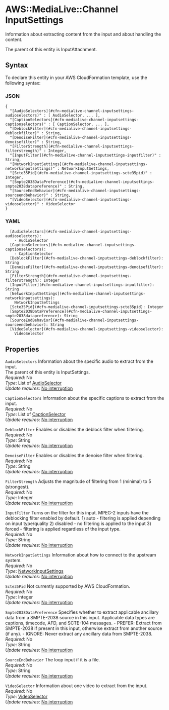 # AWS::MediaLive::Channel InputSettings<a name="aws-properties-medialive-channel-inputsettings"></a>

Information about extracting content from the input and about handling the content\.

The parent of this entity is InputAttachment\.

## Syntax<a name="aws-properties-medialive-channel-inputsettings-syntax"></a>

To declare this entity in your AWS CloudFormation template, use the following syntax:

### JSON<a name="aws-properties-medialive-channel-inputsettings-syntax.json"></a>

```
{
  "[AudioSelectors](#cfn-medialive-channel-inputsettings-audioselectors)" : [ AudioSelector, ... ],
  "[CaptionSelectors](#cfn-medialive-channel-inputsettings-captionselectors)" : [ CaptionSelector, ... ],
  "[DeblockFilter](#cfn-medialive-channel-inputsettings-deblockfilter)" : String,
  "[DenoiseFilter](#cfn-medialive-channel-inputsettings-denoisefilter)" : String,
  "[FilterStrength](#cfn-medialive-channel-inputsettings-filterstrength)" : Integer,
  "[InputFilter](#cfn-medialive-channel-inputsettings-inputfilter)" : String,
  "[NetworkInputSettings](#cfn-medialive-channel-inputsettings-networkinputsettings)" : NetworkInputSettings,
  "[Scte35Pid](#cfn-medialive-channel-inputsettings-scte35pid)" : Integer,
  "[Smpte2038DataPreference](#cfn-medialive-channel-inputsettings-smpte2038datapreference)" : String,
  "[SourceEndBehavior](#cfn-medialive-channel-inputsettings-sourceendbehavior)" : String,
  "[VideoSelector](#cfn-medialive-channel-inputsettings-videoselector)" : VideoSelector
}
```

### YAML<a name="aws-properties-medialive-channel-inputsettings-syntax.yaml"></a>

```
  [AudioSelectors](#cfn-medialive-channel-inputsettings-audioselectors): 
    - AudioSelector
  [CaptionSelectors](#cfn-medialive-channel-inputsettings-captionselectors): 
    - CaptionSelector
  [DeblockFilter](#cfn-medialive-channel-inputsettings-deblockfilter): String
  [DenoiseFilter](#cfn-medialive-channel-inputsettings-denoisefilter): String
  [FilterStrength](#cfn-medialive-channel-inputsettings-filterstrength): Integer
  [InputFilter](#cfn-medialive-channel-inputsettings-inputfilter): String
  [NetworkInputSettings](#cfn-medialive-channel-inputsettings-networkinputsettings): 
    NetworkInputSettings
  [Scte35Pid](#cfn-medialive-channel-inputsettings-scte35pid): Integer
  [Smpte2038DataPreference](#cfn-medialive-channel-inputsettings-smpte2038datapreference): String
  [SourceEndBehavior](#cfn-medialive-channel-inputsettings-sourceendbehavior): String
  [VideoSelector](#cfn-medialive-channel-inputsettings-videoselector): 
    VideoSelector
```

## Properties<a name="aws-properties-medialive-channel-inputsettings-properties"></a>

`AudioSelectors`  <a name="cfn-medialive-channel-inputsettings-audioselectors"></a>
Information about the specific audio to extract from the input\.  
The parent of this entity is InputSettings\.  
*Required*: No  
*Type*: List of [AudioSelector](aws-properties-medialive-channel-audioselector.md)  
*Update requires*: [No interruption](https://docs.aws.amazon.com/AWSCloudFormation/latest/UserGuide/using-cfn-updating-stacks-update-behaviors.html#update-no-interrupt)

`CaptionSelectors`  <a name="cfn-medialive-channel-inputsettings-captionselectors"></a>
Information about the specific captions to extract from the input\.  
*Required*: No  
*Type*: List of [CaptionSelector](aws-properties-medialive-channel-captionselector.md)  
*Update requires*: [No interruption](https://docs.aws.amazon.com/AWSCloudFormation/latest/UserGuide/using-cfn-updating-stacks-update-behaviors.html#update-no-interrupt)

`DeblockFilter`  <a name="cfn-medialive-channel-inputsettings-deblockfilter"></a>
Enables or disables the deblock filter when filtering\.  
*Required*: No  
*Type*: String  
*Update requires*: [No interruption](https://docs.aws.amazon.com/AWSCloudFormation/latest/UserGuide/using-cfn-updating-stacks-update-behaviors.html#update-no-interrupt)

`DenoiseFilter`  <a name="cfn-medialive-channel-inputsettings-denoisefilter"></a>
Enables or disables the denoise filter when filtering\.  
*Required*: No  
*Type*: String  
*Update requires*: [No interruption](https://docs.aws.amazon.com/AWSCloudFormation/latest/UserGuide/using-cfn-updating-stacks-update-behaviors.html#update-no-interrupt)

`FilterStrength`  <a name="cfn-medialive-channel-inputsettings-filterstrength"></a>
Adjusts the magnitude of filtering from 1 \(minimal\) to 5 \(strongest\)\.  
*Required*: No  
*Type*: Integer  
*Update requires*: [No interruption](https://docs.aws.amazon.com/AWSCloudFormation/latest/UserGuide/using-cfn-updating-stacks-update-behaviors.html#update-no-interrupt)

`InputFilter`  <a name="cfn-medialive-channel-inputsettings-inputfilter"></a>
Turns on the filter for this input\. MPEG\-2 inputs have the deblocking filter enabled by default\. 1\) auto \- filtering is applied depending on input type/quality 2\) disabled \- no filtering is applied to the input 3\) forced \- filtering is applied regardless of the input type\.  
*Required*: No  
*Type*: String  
*Update requires*: [No interruption](https://docs.aws.amazon.com/AWSCloudFormation/latest/UserGuide/using-cfn-updating-stacks-update-behaviors.html#update-no-interrupt)

`NetworkInputSettings`  <a name="cfn-medialive-channel-inputsettings-networkinputsettings"></a>
Information about how to connect to the upstream system\.  
*Required*: No  
*Type*: [NetworkInputSettings](aws-properties-medialive-channel-networkinputsettings.md)  
*Update requires*: [No interruption](https://docs.aws.amazon.com/AWSCloudFormation/latest/UserGuide/using-cfn-updating-stacks-update-behaviors.html#update-no-interrupt)

`Scte35Pid`  <a name="cfn-medialive-channel-inputsettings-scte35pid"></a>
Not currently supported by AWS CloudFormation\.  
*Required*: No  
*Type*: Integer  
*Update requires*: [No interruption](https://docs.aws.amazon.com/AWSCloudFormation/latest/UserGuide/using-cfn-updating-stacks-update-behaviors.html#update-no-interrupt)

`Smpte2038DataPreference`  <a name="cfn-medialive-channel-inputsettings-smpte2038datapreference"></a>
Specifies whether to extract applicable ancillary data from a SMPTE\-2038 source in this input\. Applicable data types are captions, timecode, AFD, and SCTE\-104 messages\. \- PREFER: Extract from SMPTE\-2038 if present in this input, otherwise extract from another source \(if any\)\. \- IGNORE: Never extract any ancillary data from SMPTE\-2038\.  
*Required*: No  
*Type*: String  
*Update requires*: [No interruption](https://docs.aws.amazon.com/AWSCloudFormation/latest/UserGuide/using-cfn-updating-stacks-update-behaviors.html#update-no-interrupt)

`SourceEndBehavior`  <a name="cfn-medialive-channel-inputsettings-sourceendbehavior"></a>
The loop input if it is a file\.   
*Required*: No  
*Type*: String  
*Update requires*: [No interruption](https://docs.aws.amazon.com/AWSCloudFormation/latest/UserGuide/using-cfn-updating-stacks-update-behaviors.html#update-no-interrupt)

`VideoSelector`  <a name="cfn-medialive-channel-inputsettings-videoselector"></a>
Information about one video to extract from the input\.  
*Required*: No  
*Type*: [VideoSelector](aws-properties-medialive-channel-videoselector.md)  
*Update requires*: [No interruption](https://docs.aws.amazon.com/AWSCloudFormation/latest/UserGuide/using-cfn-updating-stacks-update-behaviors.html#update-no-interrupt)
